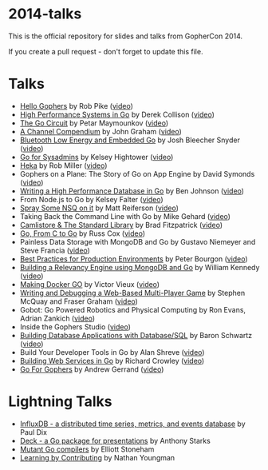 2014-talks
==========

This is the official repository for slides and talks from GopherCon 2014.

If you create a pull request - don't forget to update this file.

Talks
=====

* [Hello Gophers](http://talks.golang.org/2014/hellogophers.slide#1)
  by Rob Pike
  ([video](http://confreaks.com/videos/3419-gophercon2014-opening-day-keynote))
* [High Performance Systems in Go](https://cdn.rawgit.com/gophercon/2014-talks/master/derekcollison/HighPerformanceSystemsInGo.pdf)
  by Derek Collison 
  ([video](http://confreaks.com/videos/3420-gophercon2014-building-high-performance-systems-in-go-what-s-new-and-best-practices))
* [The Go Circuit](https://cdn.rawgit.com/gophercon/2014-talks/master/petar-maymounkov-go-circuit.pdf)
  by Petar Maymounkov
  ([video](http://confreaks.com/videos/3421-gophercon2014-the-go-circuit-towards-elastic-computation-with-no-failures))
* [A Channel Compendium](https://cdn.rawgit.com/gophercon/2014-talks/master/John_Graham-Cumming_A_Channel_Compendium.pdf)
  by John Graham
  ([video](http://confreaks.com/videos/3422-gophercon2014-a-channel-compendium))
* [Bluetooth Low Energy and Embedded Go](http://talks.godoc.org/github.com/gophercon/2014-talks/offbymany/ble_embedded.slide)
  by Josh Bleecher Snyder
  ([video](http://confreaks.com/videos/3423-gophercon2014-embedded-go-and-bluetooth-low-energy-hardware))
* [Go for Sysadmins](http://talks.godoc.org/github.com/gophercon/2014-talks/kelseyhightower/go_for_sysadmins.slide)
  by Kelsey Hightower
  ([video](http://confreaks.com/videos/3424-gophercon2014-go-for-sysadmins))
* [Heka](https://cdn.rawgit.com/gophercon/2014-talks/master/rob_miller_heka/index.html)
  by Rob Miller
  ([video](http://confreaks.com/videos/3425-gophercon2014-data-snarfing-with-go-a-heka-good-time))
* Gophers on a Plane: The Story of Go on App Engine
  by David Symonds
  ([video](http://confreaks.com/videos/3426-gophercon2014-gophers-on-a-plane-the-story-of-go-on-app-engine))
* [Writing a High Performance Database in Go](https://cdn.rawgit.com/gophercon/2014-talks/master/ben_johnson-writing_a_high_performance_database_in_go.pdf)
  by Ben Johnson
  ([video](http://confreaks.com/videos/3427-gophercon2014-writing-a-high-performance-database-in-go))
* From Node.js to Go by Kelsey Falter
  ([video](http://confreaks.com/videos/3428-gophercon2014-from-node-js-to-go))
* [Spray Some NSQ on it](https://cdn.rawgit.com/gophercon/2014-talks/master/matt_reiferson-spray_some_nsq_on_it-2014-04-24.pdf)
  by Matt Reiferson
  ([video](http://confreaks.com/videos/3429-gophercon2014-spray-some-nsq-on-it))
* Taking Back the Command Line with Go by Mike Gehard
  ([video](http://confreaks.com/videos/3430-gophercon2014-taking-back-the-command-line-with-go))
* [Camlistore & The Standard Library](http://talks.godoc.org/github.com/gophercon/2014-talks/bradfitz/2014-04-Gophercon.slide)
  by Brad Fitzpatrick
  ([video](http://confreaks.com/videos/3431-gophercon2014-camlistore-the-standard-library))
* [Go, From C to Go](http://talks.golang.org/2014/c2go.slide#1)
  by Russ Cox
  ([video](http://confreaks.com/videos/3432-gophercon2014-go-from-c-to-go))
* Painless Data Storage with MongoDB and Go by Gustavo Niemeyer and Steve Francia
  ([video](http://confreaks.com/videos/3433-gophercon2014-painless-data-storage-with-mongodb-and-go))
* [Best Practices for Production Environments](https://cdn.rawgit.com/gophercon/2014-talks/master/best-practices-for-production-environments.pdf)
  by Peter Bourgon
  ([video](http://confreaks.com/videos/3434-gophercon2014-best-practices-for-production-environments))
* [Building a Relevancy Engine using MongoDB and Go](https://cdn.rawgit.com/gophercon/2014-talks/master/William_Kennedy-Building-Relevancy-Engine-MongoDB-Go.pdf)
  by William Kennedy
  ([video](http://confreaks.com/videos/3435-gophercon2014-building-an-analytics-engine-using-mongodb-and-go))
* [Making Docker GO](https://cdn.rawgit.com/gophercon/2014-talks/master/Making_Docker_GO_victor_vieux_gophercon2014.pdf)
  by Victor Vieux
  ([video](http://confreaks.com/videos/3436-gophercon2014-making-docker-go-why-one-of-the-fastest-growing-open-source-projects))
* [Writing and Debugging a Web-Based Multi-Player Game](https://cdn.rawgit.com/gophercon/2014-talks/master/Fraser-Graham-Killer-Robots.pdf)
  by Stephen McQuay and Fraser Graham
  ([video](http://confreaks.com/videos/3437-gophercon2014-writing-and-debugging-a-web-based-multi-player-game))
* Gobot: Go Powered Robotics and Physical Computing
  by Ron Evans, Adrian Zankich
  ([video](http://confreaks.com/videos/3438-gophercon2014-gobot-go-powered-robotics-and-physical-computing))
* Inside the Gophers Studio
  ([video](http://confreaks.com/videos/3439-gophercon2014-inside-the-gophers-studio))
* [Building Database Applications with Database/SQL](https://cdn.rawgit.com/gophercon/2014-talks/master/baron-schwartz/database-sql.pdf)
  by Baron Schwartz
  ([video](http://confreaks.com/videos/3440-gophercon2014-building-database-applications-with-database-sql))
* Build Your Developer Tools in Go
  by Alan Shreve
  ([video](http://confreaks.com/videos/3441-gophercon2014-build-your-developer-tools-in-go))
* [Building Web Services in Go](http://rcrowley.org/talks/gophercon-2014.html)
  by Richard Crowley
  ([video](http://confreaks.com/videos/3442-gophercon2014-building-web-services-in-go))
* [Go For Gophers](http://talks.golang.org/2014/go4gophers.slide#1)
  by Andrew Gerrand
  ([video](http://confreaks.com/videos/3443-gophercon2014-closing-day-keynote))

Lightning Talks
===============

* [InfluxDB - a distributed time series, metrics, and events database](https://cdn.rawgit.com/gophercon/2014-talks/master/lightningtalks/paul-dix-influxdb.pdf)
  by Paul Dix
* [Deck - a Go package for presentations](https://cdn.rawgit.com/gophercon/2014-talks/master/lightningtalks/anthony-starks-deck.pdf)
  by Anthony Starks
* [Mutant Go compilers](https://cdn.rawgit.com/gophercon/2014-talks/master/lightningtalks/elliott-stoneham-mutant-go-compilers.pdf)
  by Elliott Stoneham
* [Learning by Contributing](https://cdn.rawgit.com/gophercon/2014-talks/master/lightningtalks/nathan-youngman-contributing.pdf)
  by Nathan Youngman

